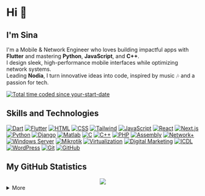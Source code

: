 # Hi 👋

## I'm Sina

I'm a Mobile & Network Engineer who loves building impactful apps with **Flutter** and mastering **Python**, **JavaScript**, and **C++**. <br/>
I design sleek, high-performance mobile interfaces while optimizing network systems. <br/>
Leading **Nodia**, I turn innovative ideas into code, inspired by music 🎶 and a passion for tech.

<a href="https://wakatime.com/@isina_nej"><img src="https://wakatime.com/badge/user/isina_nej.svg" alt="Total time coded since your-start-date" /></a>

## Skills and Technologies
[![Dart](https://img.shields.io/badge/Dart-0175C2?style=flat-square&logo=dart&logoColor=fff&color=2D79C7)](https://dart.dev/)
[![Flutter](https://img.shields.io/badge/Flutter-02569B?style=flat-square&logo=flutter&logoColor=fff&color=32363E)](https://flutter.dev/)
[![HTML](https://img.shields.io/badge/HTML-E34F26?style=flat-square&logo=html5&logoColor=fff&color=1968a0)](https://html.spec.whatwg.org/)
[![CSS](https://img.shields.io/badge/CSS-1968A0?style=flat-square&logo=CSS3&logoColor=fff&color=1b2240)](https://developer.mozilla.org/en-US/docs/Web/CSS)
[![Tailwind](https://img.shields.io/badge/Tailwind-06B6D4?style=flat-square&logo=tailwindcss&logoColor=fff&color=EF4444)](https://tailwindcss.com/)
[![JavaScript](https://img.shields.io/badge/JavaScript-F7DF1E?style=flat-square&logo=javascript&logoColor=000&color=ad9bf6)](https://www.ecma-international.org/)
[![React](https://img.shields.io/badge/React-61DAFB?style=flat-square&logo=react&logoColor=000&color=010101)](https://react.dev/)
[![Next.js](https://img.shields.io/badge/Next.js-000000?style=flat-square&logo=next.js&logoColor=fff&color=1A212C)](https://nextjs.org/)
[![Python](https://img.shields.io/badge/Python-3776AB?style=flat-square&logo=python&logoColor=fff&color=026e00)](https://www.python.org/)
[![Django](https://img.shields.io/badge/Django-092E20?style=flat-square&logo=django&logoColor=fff&color=0FA24C)](https://www.djangoproject.com/)
[![Matlab](https://img.shields.io/badge/Matlab-0076A8?style=flat-square&logo=mathworks&logoColor=fff&color=38b832)](https://www.mathworks.com/)
[![C](https://img.shields.io/badge/C-00599C?style=flat-square&logo=c&logoColor=fff&color=00943B)](https://www.iso.org/)
[![C++](https://img.shields.io/badge/C++-00599C?style=flat-square&logo=cplusplus&logoColor=fff&color=6643FE)](https://isocpp.org/)
[![PHP](https://img.shields.io/badge/PHP-777BB4?style=flat-square&logo=php&logoColor=fff&color=121080)](https://www.php.net/)
[![Assembly](https://img.shields.io/badge/Assembly-000000?style=flat-square)](https://en.wikipedia.org/wiki/Assembly_language)
[![Network+](https://img.shields.io/badge/Network+-000000?style=flat-square)](https://www.comptia.org/)
[![Windows Server](https://img.shields.io/badge/Windows_Server-00ADEF?style=flat-square&logo=windows&logoColor=fff&color=48484b)](https://www.microsoft.com/)
[![Mikrotik](https://img.shields.io/badge/Mikrotik-FF6600?style=flat-square)](https://mikrotik.com/)
[![Virtualization](https://img.shields.io/badge/Virtualization-000000?style=flat-square)](https://www.vmware.com/)
[![Digital Marketing](https://img.shields.io/badge/Digital_Marketing-000000?style=flat-square)](https://www.marketingevolution.com/)
[![ICDL](https://img.shields.io/badge/ICDL-000000?style=flat-square)](https://icdl.org/)
[![WordPress](https://img.shields.io/badge/WordPress-21759B?style=flat-square&logo=wordpress&logoColor=fff&color=7311EC)](https://wordpress.org/)
[![Git](https://img.shields.io/badge/Git-F05032?style=flat-square&logo=git&logoColor=fff&color=F5DA55)](https://git-scm.com/)
[![GitHub](https://img.shields.io/badge/GitHub-181717?style=flat-square&logo=github&logoColor=fff&color=DB7093)](https://github.com/)

## My GitHub Statistics

<div align="center">
  <img src="https://github-readme-streak-stats.herokuapp.com?user=isina-nej&theme=highcontrast"/>
</div>

<details>
  <summary>More</summary>
  <div align="center">
    <br/>
    <a href="https://github.com/anuraghazra/github-readme-stats"><img alt="Sina's Github Stats" src="https://github-readme-stats.vercel.app/api?username=isina-nej&show_icons=true&count_private=true&theme=vision-friendly-dark&hide_border=true" height="192px"/></a>
    <a href="https://github.com/anuraghazra/github-readme-stats"><img alt="Sina's Top Languages" src="https://github-readme-stats.vercel.app/api/top-langs/?username=isina-nej&langs_count=8&layout=compact&theme=vision-friendly-dark&hide_border=true" height="192px"/></a>
    <br/>
  </div>
  <b>Note:</b> <em>Top languages is only a metric of the languages my public code consists of and doesn't reflect experience or skill level.</em>
</details>
